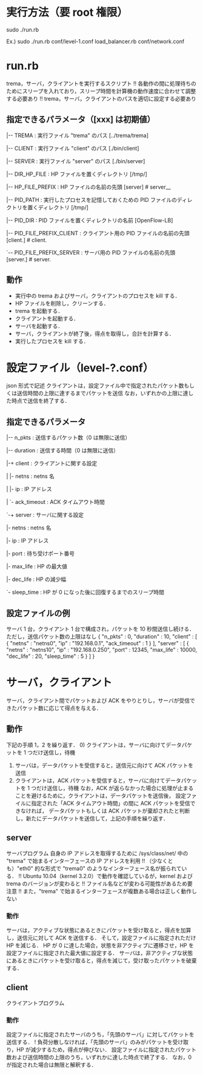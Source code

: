 # 実行方法（要 root 権限）
sudo ./run.rb <level config> <load balancer> <network config>

Ex.) sudo ./run.rb conf/level-1.conf load_balancer.rb conf/network.conf


# run.rb
trema，サーバ，クライアントを実行するスクリプト
!! 各動作の間に処理待ちのためにスリープを入れており，スリープ時間を計算機の動作速度に合わせて調整する必要あり
!! trema，サーバ，クライアントのパスを適切に設定する必要あり

## 指定できるパラメータ（[xxx] は初期値）

|-- TREMA          : 実行ファイル "trema" のパス [../trema/trema]

|-- CLIENT         : 実行ファイル "client" のパス [./bin/client]

|-- SERVER         : 実行ファイル "server" のパス [./bin/server]

|-- DIR_HP_FILE    : HP ファイルを置くディレクトリ [/tmp/]

|-- HP_FILE_PREFIX : HP ファイルの名前の先頭 [server] # server_<IP address>_<MAC address>

|-- PID_PATH       : 実行したプロセスを記憶しておくための PID ファイルのディレクトリを置くディレクトリ [/tmp/]

|-- PID_DIR        : PID ファイルを置くディレクトリの名前 [OpenFlow-LB]

|-- PID_FILE_PREFIX_CLIENT : クライアント用の PID ファイルの名前の先頭 [client.] # client.<PID>

`-- PID_FILE_PREFIX_SERVER : サーバ用の PID ファイルの名前の先頭 [server.] # server.<PID>

## 動作
* 実行中の trema およびサーバ，クライアントのプロセスを kill する．
* HP ファイルを削除し，クリーンする．
* trema を起動する．
* クライアントを起動する．
* サーバを起動する．
* サーバ，クライアントが終了後，得点を取得し，合計を計算する．
* 実行したプロセスを kill する．


# 設定ファイル（level-?.conf）
json 形式で記述
クライアントは，設定ファイル中で指定されたパケット数もしくは送信時間の上限に達するまでパケットを送信
なお，いずれかの上限に達した時点で送信を終了する．

## 指定できるパラメータ

|-- n_pkts   : 送信するパケット数（0 は無限に送信）

|-- duration : 送信する時間（0 は無限に送信）

|-+ client   : クライアントに関する設定

| |- netns       : netns 名

| |- ip          : IP アドレス

| `- ack_timeout : ACK タイムアウト時間

`-+ server   : サーバに関する設定

  |- netns       : netns 名

  |- ip          : IP アドレス

  |- port        : 待ち受けポート番号

  |- max_life    : HP の最大値

  |- dec_life    : HP の減少幅

  `- sleep_time  : HP が 0 になった後に回復するまでのスリープ時間

## 設定ファイルの例
サーバ 1 台，クライアント 1 台で構成され，パケットを 10 秒間送信し続ける．
ただし，送信パケット数の上限はなし
{
    "n_pkts" : 0,
    "duration" : 10,
    "client" : [
	{
            "netns" : "netns0", 
            "ip" : "192.168.0.1",
            "ack_timeout" : 1
        }
    ],
    "server" : [
	{
	    "netns" : "netns10",
	    "ip" : "192.168.0.250",
	    "port" : 12345,
            "max_life" : 10000,
	    "dec_life" : 20,
	    "sleep_time" : 5
	}
    ]
}


# サーバ，クライアント
サーバ，クライアント間でパケットおよび ACK をやりとりし，サーバが受信できたパケット数に応じて得点を与える．

## 動作
下記の手順 1，2 を繰り返す．
0) クライアントは，サーバに向けてデータパケットを 1 つだけ送信し，待機
1) サーバは，データパケットを受信すると，送信元に向けて ACK パケットを送信
2) クライアントは，ACK パケットを受信すると，サーバに向けてデータパケットを 1 つだけ送信し，待機
なお，ACK が返らなかった場合に処理が止まることを避けるために，クライアントは，データパケットを送信後，
設定ファイルに指定された「ACK タイムアウト時間」の間に ACK パケットを受信できなければ，
データパケットもしくは ACK パケットが棄却されたと判断し，新たにデータパケットを送信して，上記の手順を繰り返す．

## server
サーバプログラム
自身の IP アドレスを取得するために /sys/class/net/ 中の "trema" で始まるインターフェースの IP アドレスを利用
!! （少なくとも）"eth0" 的な形式で "trema0" のようなインターフェース名が振られている．
!! Ubuntu 10.04（kernel 3.2.0）で動作を確認しているが，kernel および trema のバージョンが変わると
!! ファイル名などが変わる可能性があるため要注意
!! また，"trema" で始まるインターフェースが複数ある場合は正しく動作しない

### 動作
サーバは，アクティブな状態にあるときにパケットを受け取ると，得点を加算し，送信元に対して ACK を送信する．
そして，設定ファイルに指定されただけ HP を減じる．
HP が 0 に達した場合，状態を非アクティブに遷移させ，HP を設定ファイルに指定された最大値に設定する．
サーバは，非アクティブな状態にあるときにパケットを受け取ると，得点を減じて，受け取ったパケットを破棄する．

## client
クライアントプログラム

### 動作
設定ファイルに指定されたサーバのうち，「先頭のサーバ」に対してパケットを送信する．
! 負荷分散しなければ，「先頭のサーバ」のみがパケットを受け取り，HP が減少するため，得点が伸びない．
設定ファイルに指定されたパケット数および送信時間の上限のうち，いずれかに達した時点で終了する．
なお，0 が指定された場合は無限と解釈する．
